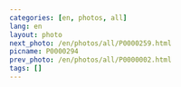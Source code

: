 ```yaml
---
categories: [en, photos, all]
lang: en
layout: photo
next_photo: /en/photos/all/P0000259.html
picname: P0000294
prev_photo: /en/photos/all/P0000002.html
tags: []
---
```

